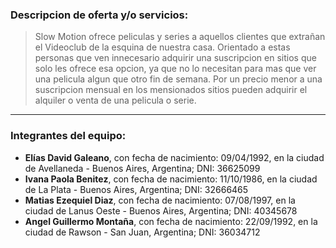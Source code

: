 ### Descripcion de oferta y/o servicios:

>Slow Motion ofrece peliculas y series a aquellos clientes que extrañan el Videoclub de la esquina de nuestra casa. Orientado a estas personas que ven innecesario adquirir una suscripcion en sitios que solo les ofrece esa opcion, ya que no lo necesitan para mas que ver una pelicula algun que otro fin de semana. Por un precio menor a una suscripcion mensual en los mensionados sitios pueden adquirir el alquiler o venta de una pelicula o serie.

---

### Integrantes del equipo:

- **Elías David Galeano**, con fecha de nacimiento: 09/04/1992, en la ciudad de Avellaneda - Buenos Aires, Argentina; DNI: 36625099
- **Ivana Paola Benitez**, con fecha de nacimiento: 11/10/1986, en la ciudad de La Plata - Buenos Aires, Argentina; DNI: 32666465
- **Matias Ezequiel Diaz**, con fecha de nacimiento: 07/08/1997, en la ciudad de Lanus Oeste - Buenos Aires, Argentina; DNI: 40345678
- **Angel Guillermo Montaña**, con fecha de nacimiento: 22/09/1992, en la ciudad de Rawson - San Juan, Argentina; DNI: 36034712
